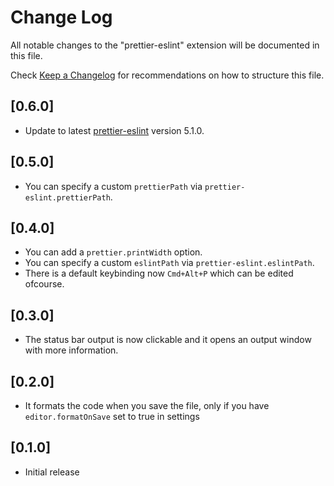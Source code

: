 # Change Log
All notable changes to the "prettier-eslint" extension will be documented in this file.

Check [Keep a Changelog](http://keepachangelog.com/) for recommendations on how to structure this file.

## [0.6.0]

- Update to latest [prettier-eslint](https://github.com/prettier/prettier-eslint) version 5.1.0.

## [0.5.0]

- You can specify a custom `prettierPath` via `prettier-eslint.prettierPath`.

## [0.4.0]

- You can add a `prettier.printWidth` option.
- You can specify a custom `eslintPath` via `prettier-eslint.eslintPath`.
- There is a default keybinding now `Cmd+Alt+P` which can be edited ofcourse.

## [0.3.0]

- The status bar output is now clickable and it opens an output window with more information.

## [0.2.0]

- It formats the code when you save the file, only if you have `editor.formatOnSave` set to true in settings

## [0.1.0]

- Initial release
